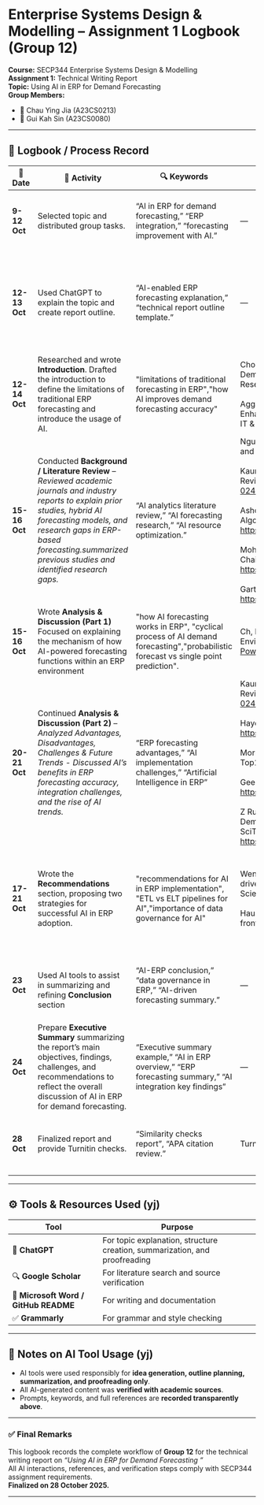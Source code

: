 # Enterprise Systems Design & Modelling – Assignment 1 Logbook (Group 12)

**Course:** SECP344 Enterprise Systems Design & Modelling  
**Assignment 1:** Technical Writing Report  
**Topic:** Using AI in ERP for Demand Forecasting  
**Group Members:**  
- 👩 Chau Ying Jia (A23CS0213)  
- 👩 Gui Kah Sin (A23CS0080)    

---

## 📅 Logbook / Process Record  

| 📆 Date   | 📑 Activity | 🔍 Keywords | 📚 References | 🧾  Notes |
|------|----------------------|----------------------------|--------------------------|--------------------------|
| **9-12 Oct** | Selected topic and distributed group tasks. |“AI in ERP for demand forecasting,” “ERP integration,” “forecasting improvement with AI.” | — | Topic chosen from lecturer's assignment list. Planned report structure and task distribution. |
| **12-13 Oct** | Used ChatGPT to explain the topic and create report outline. | “AI-enabled ERP forecasting explanation,” “technical report outline template.” | — | Discussed and Outlined report structure: Introduction, Background, Analysis, Recommendations, and Conclusion before deatailed writing. |
| **12-14 Oct** | Researched and wrote **Introduction**. Drafted the introduction to define the limitations of traditional ERP forecasting and introduce the usage of AI. | "limitations of traditional forecasting in ERP","how AI improves demand forecasting accuracy"| Choudhuri, S. S. (2024). AI-Driven Supply Chain Optimization: Enhancing Inventory Management, Demand Forecasting, and Logistics within ERP Systems. International Journal of Science and Research (IJSR), 13(3), 927-933.  <br><br> Aggarwal, P., & Aggarwal, A. (2023). AI-Driven Supply Chain Optimization in ERP Systems Enhancing Demand Forecasting and inventory Management. International Journal of Management, IT & engineering.  | Found two key journal articles from ResearchGate to use as foundational references. |
| **15-16 Oct** | Conducted **Background / Literature Review** – *Reviewed academic journals and industry reports to explain prior studies, hybrid AI forecasting models, and research gaps in ERP-based forecasting.summarized previous studies and identified research gaps.* | “AI analytics literature review,” “AI forecasting research,” “AI resource optimization.” |Nguyen, T. T. H. (2023). Applications of Artificial Intelligence for Demand Forecasting. Operations and Supply Chain Management Journal, 16(4), 380–392. https://doi.org/10.31387/oscm0550401 <br><br> Kaur, H., & Singh, J. (2024). Machine Learning Approaches for Forecasting in ERP Systems: A Review. Springer Nature Computer Science, 5(3), 312–326. https://doi.org/10.1007/s42979-024-02518-2 <br><br> Ashok, P. P. K. (2024). AI-Powered Demand Forecasting in ERP: A Comparative Study of ML Algorithms. International Journal of Computing and Engineering, 5(2), 1–11. https://doi.org/10.47941/ijce.3106 <br><br> Mohammed, I., & Mandal, J. (2024). Forecasting Accuracy through Machine Learning in Supply Chain Management. International Journal of Supply Chain Management, 9(6), 8–24. https://doi.org/10.47604/ijscm.3074  <br><br> Gartner. (2024). How AI is Transforming Supply Chain Management. Retrieved from https://www.gartner.com/en/supply-chain/topics/supply-chain-ai  | Reviewed academic sources, extracted key studies and aligned findings with ERP forecasting focus. |
| **15-16 Oct** | Wrote **Analysis & Discussion (Part 1)** Focused on explaining the mechanism of how AI-powered forecasting functions within an ERP environment | "how AI forecasting works in ERP", "cyclical process of AI demand forecasting","probabilistic forecast vs single point prediction". |Ch, Rajitha. (2025). From Data to Decisions: AI-Powered Forecasting in ERP Environments.https://www.researchgate.net/publication/394925139_From_Data_to_Decisions_AI-Powered_Forecasting_in_ERP_Environments | How AI-Powered Forecasting Works in an ERP Environment. Used examples from ResearchGate. |
| **20-21 Oct** | Continued **Analysis & Discussion (Part 2)** – *Analyzed Advantages, Disadvantages, Challenges & Future Trends - Discussed AI’s benefits in ERP forecasting accuracy, integration challenges, and the rise of AI trends.* | “ERP forecasting advantages,” “AI implementation challenges,” “Artificial Intelligence in ERP” |  Kaur, H., & Singh, J. (2024). Machine Learning Approaches for Forecasting in ERP Systems: A Review. Springer Nature Computer Science, 5(3), 312–326. https://doi.org/10.1007/s42979-024-02518-2   <br><br> Hayes, M., & Downie, A. (2024, July 8). Artificial Intelligence in ERP IBM. Ibm.com. https://www.ibm.com/think/topics/ai-in-erp <br><br> Morrison, C. (2023, November 8). AI in ERP: The Next Wave of Intelligent ERP Systems. Top10erp.org. https://www.top10erp.org/blog/ai-in-erp   <br><br> GeeksforGeeks. (2023). Explainable Artificial Intelligence(XAI). GeeksforGeeks. https://www.geeksforgeeks.org/artificial-intelligence/explainable-artificial-intelligencexai/ <br><br> Z Ruiqi, C. Christensen, B. Zarrin, P. Bækgaard & T. S. Alstrøm. (2025). Towards Trustworthy AI in Demand Planning: Defining Explainability for Supply Chain Management. In Proceedings of the SciTePress Conference. Available at: https://www.scitepress.org/Papers/2025/133159/133159.pdf | Checked source credibility. Ensured alignment with ERP context and word limit compliance.|
| **17-21 Oct** | Wrote the **Recommendations** section, proposing two strategies for successful AI in ERP adoption. | "recommendations for AI in ERP implementation", "ETL vs ELT pipelines for AI","importance of data governance for AI" | Wen, Xinyu & Liao, Jiacheng & Niu, Qingyi & Shen, Nachuan & Bao, Yingxu. (2024). Deep learning-driven hybrid model for short-term load forecasting and smart grid information management. Scientific Reports. 14. 10.1038/s41598-024-63262-x. <br><br> Hausenloy, J., McClements, D., & Thakur, M. (2024, December 5). Towards data governance of frontier AI models. arXiv.org. https://arxiv.org/abs/2412.03824 | Sourced and cited Wen et al. (2024) for model evaluation (MAE/RMSE) and Hausenloy et al. (2024) for data governance to support the suggestions.
| **23 Oct** | <br><br> Used AI tools to assist in summarizing and refining **Conclusion** section <br><br>| “AI-ERP conclusion,” “data governance in ERP,” “AI-driven forecasting summary.” | — | Verified logical flow and factual accuracy. | Ensured logical consistency and alignment with project topic before submission.|
| **24 Oct** | Prepare **Executive Summary** summarizing the report’s main objectives, findings, challenges, and recommendations to reflect the overall discussion of AI in ERP for demand forecasting. | “Executive summary example,” “AI in ERP overview,” “ERP forecasting summary,” “AI integration key findings” | — | Ensured alignment with report objectives and findings. | Ensured clarity, conciseness, and consistency with report objectives.|
| **28 Oct** |Finalized report and provide Turnitin checks. | “Similarity checks report”, “APA citation review.” | Turnitin | Use Turnitin to check for errors and originality.Correct APA formatting before submission. |

---

## ⚙️ Tools & Resources Used (yj)
| Tool | Purpose |
|------|----------|
| 💬 **ChatGPT** | For topic explanation, structure creation, summarization, and proofreading |
| 🔍 **Google Scholar** | For literature search and source verification |
| 📄 **Microsoft Word / GitHub README** | For writing and documentation |
| ✅ **Grammarly** | For grammar and style checking |

---

## 🧩 Notes on AI Tool Usage (yj)
- AI tools were used responsibly for **idea generation, outline planning, summarization, and proofreading only**.  
- All AI-generated content was **verified with academic sources**.  
- Prompts, keywords, and full references are **recorded transparently above**.  

---

### ✅ Final Remarks
This logbook records the complete workflow of **Group 12** for the technical writing report on *“Using AI in ERP for Demand Forecasting ”*  
All AI interactions, references, and verification steps comply with SECP344 assignment requirements.  
**Finalized on 28 October 2025.**

---
